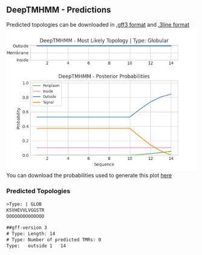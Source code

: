 ## DeepTMHMM - Predictions
Predicted topologies can be downloaded in [.gff3 format](TMRs.gff3) and [.3line format](predicted_topologies.3line)
![picture](plot.png)
You can download the probabilities used to generate this plot [here](Type:_probs.csv)
### Predicted Topologies
```
>Type: | GLOB
KSVHEVVLVGGSTR
OOOOOOOOOOOOOO

```


```
##gff-version 3
# Type: Length: 14
# Type: Number of predicted TMRs: 0
Type:	outside	1	14				

```
